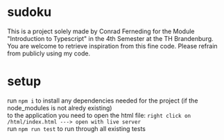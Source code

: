 # sudoku
This is a project solely made by Conrad Ferneding for the Module "Introduction to Typescript" in the 4th Semester at the TH Brandenburg.  
You are welcome to retrieve inspiration from this fine code. Please refrain from publicly using my code.  

# setup
run ```npm i``` to install any dependencies needed for the project (if the node_modules is not alredy existing)  
to the application you need to open the html file: ```right click on /html/index.html ---> open with live server```  
run ```npm run test``` to run through all existing tests  
